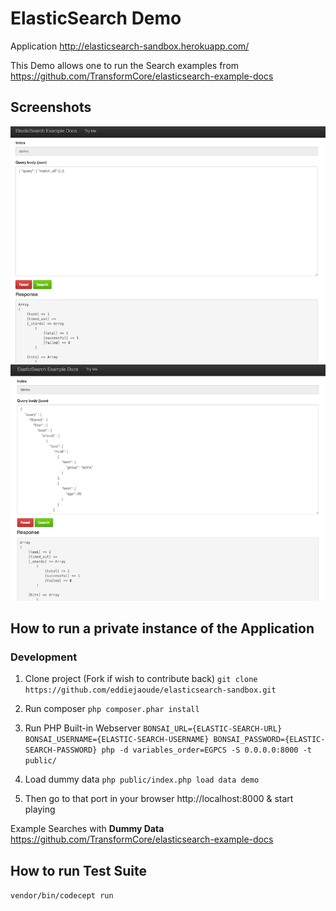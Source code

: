 # ElasticSearch Demo

Application http://elasticsearch-sandbox.herokuapp.com/

This Demo allows one to run the Search examples from https://github.com/TransformCore/elasticsearch-example-docs

## Screenshots

![Search All](docs/screenshots/search-all.png)
![Search Filter](docs/screenshots/search-filter.png)

## How to run a private instance of the Application

### Development

1. Clone project (Fork if wish to contribute back)
`git clone https://github.com/eddiejaoude/elasticsearch-sandbox.git`

2. Run composer
`php composer.phar install`

2. Run PHP Built-in Webserver
`BONSAI_URL={ELASTIC-SEARCH-URL} BONSAI_USERNAME={ELASTIC-SEARCH-USERNAME} BONSAI_PASSWORD={ELASTIC-SEARCH-PASSWORD} php -d variables_order=EGPCS -S 0.0.0.0:8000 -t public/`

3. Load dummy data
`php public/index.php load data demo`

3. Then go to that port in your browser http://localhost:8000 & start playing

Example Searches with **Dummy Data** https://github.com/TransformCore/elasticsearch-example-docs

## How to run Test Suite

`vendor/bin/codecept run`
